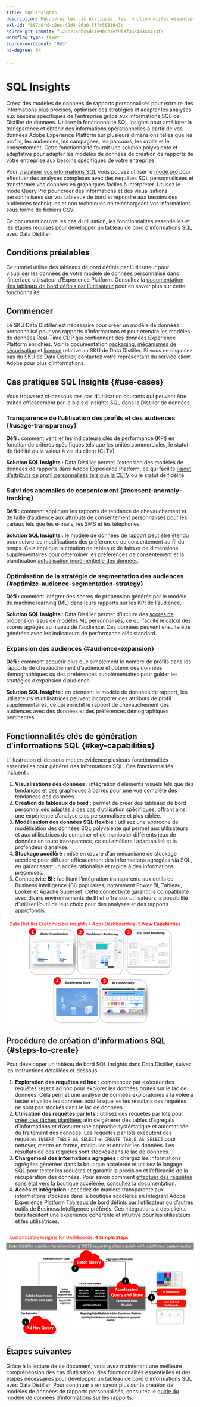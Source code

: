 ```yaml
---
title: SQL Insights
description: Découvrez les cas pratiques, les fonctionnalités essentielles et les étapes requises pour développer un tableau de bord d’informations SQL avec Data Distiller. Découvrez comment la fonctionnalité SQL Insights de Data Distiller peut améliorer la transparence et obtenir des informations opérationnelles sur différentes dimensions telles que les profils, les audiences, les campagnes, les parcours, les droits et le consentement.
exl-id: f807d0fd-c8ec-42d4-96a0-5ffc5681943b
source-git-commit: f129c215ebc5dc169b9a7ef9b3faa3463ab413f3
workflow-type: tm+mt
source-wordcount: '943'
ht-degree: 0%

---
```


# SQL Insights

Créez des modèles de données de rapports personnalisés pour extraire des informations plus précises, optimiser des stratégies et adapter les analyses aux besoins spécifiques de l’entreprise grâce aux informations SQL de Distiller de données. Utilisez la fonctionnalité SQL Insights pour améliorer la transparence et obtenir des informations opérationnelles à partir de vos données Adobe Experience Platform sur plusieurs dimensions telles que les profils, les audiences, les campagnes, les parcours, les droits et le consentement. Cette fonctionnalité fournit une solution polyvalente et adaptative pour adapter les modèles de données de création de rapports de votre entreprise aux besoins spécifiques de votre entreprise.

Pour [visualiser vos informations SQL](../../../dashboards/sql-insights-query-pro-mode/overview.md) vous pouvez utiliser le [mode pro](../../../dashboards/sql-insights-query-pro-mode/overview.md) pour effectuer des analyses complexes avec des requêtes SQL personnalisées et transformer vos données en graphiques faciles à interpréter. Utilisez le mode Query Pro pour créer des informations et des visualisations personnalisées sur vos tableaux de bord et répondre aux besoins des audiences techniques et non techniques en téléchargeant vos informations sous forme de fichiers CSV.

Ce document couvre les cas d’utilisation, les fonctionnalités essentielles et les étapes requises pour développer un tableau de bord d’informations SQL avec Data Distiller.

## Conditions préalables

Ce tutoriel utilise des tableaux de bord définis par l’utilisateur pour visualiser les données de votre modèle de données personnalisé dans l’interface utilisateur d’Experience Platform. Consultez la [documentation des tableaux de bord définis par l’utilisateur](../../../dashboards/standard-dashboards.md) pour en savoir plus sur cette fonctionnalité.

## Commencer

Le SKU Data Distiller est nécessaire pour créer un modèle de données personnalisé pour vos rapports d’informations et pour étendre les modèles de données Real-Time CDP qui contiennent des données Experience Platform enrichies. Voir la documentation [packaging](../../packaging.md), [mécanismes de sécurisation](../../guardrails.md#query-accelerated-store) et [licence](../../data-distiller/license-usage.md) relative au SKU de Data Distiller. Si vous ne disposez pas du SKU de Data Distiller, contactez votre représentant du service client Adobe pour plus d’informations.

## Cas pratiques SQL Insights {#use-cases}

Vous trouverez ci-dessous des cas d’utilisation courants qui peuvent être traités efficacement par le biais d’Insights SQL dans la Distiller de données.

### Transparence de l’utilisation des profils et des audiences {#usage-transparency}

**Défi :** comment ventiler les indicateurs clés de performance (KPI) en fonction de critères spécifiques tels que les unités commerciales, le statut de fidélité ou la valeur à vie du client (CLTV).

**Solution SQL Insights :** Data Distiller permet l’extension des modèles de données de rapports dans Adobe Experience Platform, ce qui facilite [l’ajout d’attributs de profil personnalisés tels que la CLTV](../../use-cases/customer-lifetime-value.md) ou le statut de fidélité.

### Suivi des anomalies de consentement {#consent-anomaly-tracking}

**Défi :** comment appliquer les rapports de tendance de chevauchement et de taille d’audience aux attributs de consentement personnalisés pour les canaux tels que les e-mails, les SMS et les téléphones.

**Solution SQL Insights :** le modèle de données de rapport peut être étendu pour suivre les modifications des préférences de consentement au fil du temps. Cela implique la création de tableaux de faits et de dimensions supplémentaires pour déterminer les préférences de consentement et la planification [actualisation incrémentielle des données](../../key-concepts/incremental-load.md).

### Optimisation de la stratégie de segmentation des audiences {#optimize-audience-segmentation-strategy}

**Défi :** comment intégrer des scores de propension générés par le modèle de machine learning (ML) dans leurs rapports sur les KPI de l’audience.

**Solution SQL Insights :** Data Distiller permet d’inclure des [scores de propension issus de modèles ML personnalisés](../../use-cases/propensity-score.md), ce qui facilite le calcul des scores agrégés au niveau de l’audience. Ces données peuvent ensuite être générées avec les indicateurs de performance clés standard.

### Expansion des audiences {#audience-expansion}

**Défi :** comment acquérir plus que simplement le nombre de profils dans les rapports de chevauchement d’audience et obtenir des données démographiques ou des préférences supplémentaires pour guider les stratégies d’expansion d’audience.

**Solution SQL Insights :** en étendant le modèle de données de rapport, les utilisateurs et utilisatrices peuvent incorporer des attributs de profil supplémentaires, ce qui enrichit le rapport de chevauchement des audiences avec des données et des préférences démographiques pertinentes.

## Fonctionnalités clés de génération d’informations SQL {#key-capabilities}

L’illustration ci-dessous met en évidence plusieurs fonctionnalités essentielles pour générer des informations SQL. Ces fonctionnalités incluent :

1. **Visualisations des données :** intégration d’éléments visuels tels que des tendances et des graphiques à barres pour une vue complète des tendances des données.
1. **Création de tableaux de bord :** permet de créer des tableaux de bord personnalisés adaptés à des cas d’utilisation spécifiques, offrant ainsi une expérience d’analyse plus personnalisée et plus ciblée.
1. **Modélisation des données SQL flexible :** utilisez une approche de modélisation des données SQL polyvalente qui permet aux utilisateurs et aux utilisatrices de combiner et de manipuler différents jeux de données en toute transparence, ce qui améliore l’adaptabilité et la profondeur d’analyse.
1. **Stockage accéléré :** mise en œuvre d’un mécanisme de stockage accéléré pour diffuser efficacement des informations agrégées via SQL, en garantissant un accès rationalisé et rapide à des informations précieuses.
1. Connectivité **BI :** facilitant l’intégration transparente aux outils de Business Intelligence (BI) populaires, notamment Power BI, Tableau, Looker et Apache Superset. Cette connectivité garantit la compatibilité avec divers environnements de BI et offre aux utilisateurs la possibilité d’utiliser l’outil de leur choix pour des analyses et des rapports approfondis.

![Représentations visuelles des principales fonctionnalités de Data Distiller dans SQL Insights.](../../images/data-distiller/sql-insights/key-capabilities-of-customizable-insights.png)

## Procédure de création d’informations SQL {#steps-to-create}

Pour développer un tableau de bord SQL Insights dans Data Distiller, suivez les instructions détaillées ci-dessous.

1. **Exploration des requêtes ad hoc :** commencez par exécuter des requêtes `SELECT` ad hoc pour explorer les données brutes sur le lac de données. Cela permet une analyse de données exploratoires à la volée à tester et valide les données pour lesquelles les résultats des requêtes ne sont pas stockés dans le lac de données.
1. **Utilisation des requêtes par lots :** utilisez des requêtes par lots pour [créer des tâches planifiées](../../api/scheduled-queries.md#create-a-new-scheduled-query) afin de générer des tables d’agrégats d’informations et d’assurer une approche systématique et automatisée du traitement des données. Les requêtes par lots exécutent des requêtes `INSERT TABLE AS SELECT` et `CREATE TABLE AS SELECT` pour nettoyer, mettre en forme, manipuler et enrichir les données. Les résultats de ces requêtes sont stockés dans le lac de données.
1. **Chargement des informations agrégées :** chargez les informations agrégées générées dans la boutique accélérée et utilisez le langage SQL pour tester les requêtes et garantir la précision et l’efficacité de la récupération des données. Pour savoir comment [effectuer des requêtes sans état vers la boutique accélérée](../../api/accelerated-queries.md), consultez la documentation.
1. **Accès et intégration :** accédez de manière transparente aux informations stockées dans la boutique accélérée en intégrant Adobe Experience Platform [Tableaux de bord définis par l’utilisateur](../../../dashboards/standard-dashboards.md) ou d’autres outils de Business Intelligence préférés. Ces intégrations à des clients tiers facilitent une expérience cohérente et intuitive pour les utilisateurs et les utilisatrices.

![Infographie illustrant les quatre étapes de la création d’Insights SQL dans Data Distiller.](../../images/data-distiller/sql-insights/steps-to-customizable-insights.png)

## Étapes suivantes

Grâce à la lecture de ce document, vous avez maintenant une meilleure compréhension des cas d’utilisation, des fonctionnalités essentielles et des étapes nécessaires pour développer un tableau de bord d’informations SQL avec Data Distiller. Pour continuer à en savoir plus sur la création de modèles de données de rapports personnalisés, consultez le [guide du modèle de données d’informations sur les rapports](./reporting-insights-data-model.md).

